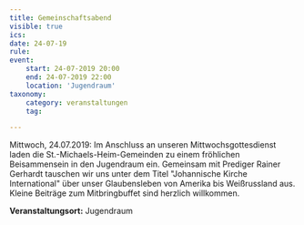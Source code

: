 ```yaml
---
title: Gemeinschaftsabend
visible: true
ics: 
date: 24-07-19
rule: 
event:
	start: 24-07-2019 20:00
	end: 24-07-2019 22:00
	location: 'Jugendraum'
taxonomy:
	category: veranstaltungen
	tag: 

---
```

Mittwoch, 24.07.2019: Im Anschluss an unseren Mittwochsgottesdienst laden die St.-Michaels-Heim-Gemeinden zu einem fröhlichen Beisammensein in den Jugendraum ein. Gemeinsam mit Prediger Rainer Gerhardt tauschen wir uns unter dem Titel "Johannische Kirche International" über unser Glaubensleben von Amerika bis Weißrussland aus. Kleine Beiträge zum Mitbringbuffet sind herzlich willkommen.


**Veranstaltungsort:** Jugendraum

